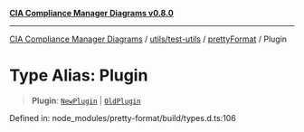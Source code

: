 [**CIA Compliance Manager Diagrams v0.8.0**](../../../../../README.md)

***

[CIA Compliance Manager Diagrams](../../../../../modules.md) / [utils/test-utils](../../../README.md) / [prettyFormat](../README.md) / Plugin

# Type Alias: Plugin

> **Plugin**: [`NewPlugin`](NewPlugin.md) \| [`OldPlugin`](OldPlugin.md)

Defined in: node\_modules/pretty-format/build/types.d.ts:106
